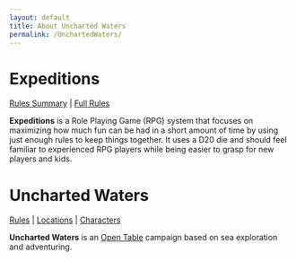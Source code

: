 ```yaml
---
layout: default
title: About Uncharted Waters
permalink: /UnchartedWaters/
---
```

# Expeditions
[Rules Summary]({{site.baseurl}}/Expeditions/RulesSummary) | [Full Rules](Rules.md)

**Expeditions** is a Role Playing Game (RPG) system that focuses on maximizing how much fun can be had in a short amount of time by using just enough rules to keep things together. It uses a D20 die and should feel familiar to experienced RPG players while being easier to grasp for new players and kids.

# **Uncharted Waters**
[Rules]({{site.baseurl}}/UnchartedWaters/Rules) | [Locations]({{site.baseurl}}/UnchartedWaters/Locations/) | [Characters]({{site.baseurl}}/UnchartedWaters/Characters/)

**Uncharted Waters** is an [Open Table]({{site.baseurl}}/UnchartedWaters/Rules/OpenTable/) campaign based on sea exploration and adventuring. 